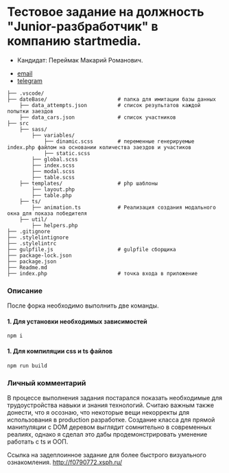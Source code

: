 # Тестовое задание на должность "Junior-разбработчик" в компанию startmedia.

- Кандидат: Переймак Макарий Романович.

* [email](pereymak2012galina@yandex.ru)
* [telegram](https://t.me/@makar359)

```
├── .vscode/
├── dateBase/                       # папка для имитации базы данных
    ├── data_attempts.json          # список результатов каждой попытки заездов
    ├── data_cars.json              # список участников
├── src
    ├── sass/
        ├── variables/
            ├── dinamic.scss        # переменные генерируемые index.php файлом на основании количества заездов и участиков
            ├── static.scss
        ├── global.scss
        ├── index.scss
        ├── modal.scss
        ├── table.scss
    ├── templates/                  # php шаблоны
        ├── layout.php
        ├── table.php
    ├── ts/
        ├── animation.ts            # Реализация создания модального окна для показа победителя
    ├── util/
        ├── helpers.php
├── .gitignore
├── .stylelintignore
├── .stylelintrc
├── gulpfile.js                     # gulpfile сборщика
├── package-lock.json
├── package.json
├── Readme.md
├── index.php                       # точка входа в приложение
```

### Описание

После форка необходимо выполнить две команды.

#### 1. Для установки необходимых зависимостей

```
npm i
```

#### 1. Для компиляции css и ts файлов

```
npm run build
```

### Личный комментарий

В процессе выполнения задания постарался показать необходимые для трудоустройства навыки и знания технологий.
Считаю важным также донести, что я осознаю, что некоторые вещи некорректы для использования в production разработке.
Создание класса для прямой манипуляции с DOM деревом выглядит сомнительно в современных реалиях, однако я сделал это дабы
продемонстрировать уменение работать с ts и ООП.

Ссылка на задеплоинное задание для более быстрого визуального ознакомления.
http://f0790772.xsph.ru/
